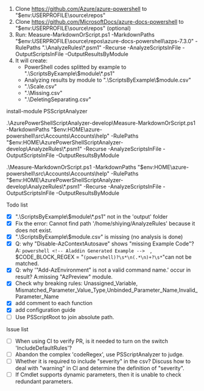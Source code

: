 1. Clone https://github.com/Azure/azure-powershell to "$env:USERPROFILE\source\repos"
2. Clone https://github.com/MicrosoftDocs/azure-docs-powershell to "$env:USERPROFILE\source\repos" (optional)
3. Run: Measure-MarkdownOrScript.ps1 -MarkdownPaths "$env:USERPROFILE\source\repos\azure-docs-powershell\azps-7.3.0" -RulePaths ".\AnalyzeRules\\*.psm1" -Recurse -AnalyzeScriptsInFile -OutputScriptsInFile -OutputResultsByModule
4. It will create:
    - PowerShell codes splitted by example to ".\ScriptsByExample\\$module\\*.ps1" 
    - Analyzing results by module to ".\ScriptsByExample\\$module.csv" 
    - ".\Scale.csv"
    - ".\Missing.csv"
    - ".\DeletingSeparating.csv"


install-module PSScriptAnalyzer

.\AzurePowerShellScriptAnalyzer-develop\Measure-MarkdownOrScript.ps1 -MarkdownPaths "$env:HOME\azure-powershell\src\Accounts\Accounts\help"  -RulePaths "$env:HOME\AzurePowerShellScriptAnalyzer-develop\AnalyzeRules\\*.psm1" -Recurse -AnalyzeScriptsInFile -OutputScriptsInFile -OutputResultsByModule

.\Measure-MarkdownOrScript.ps1 -MarkdownPaths "$env:HOME\azure-powershell\src\Accounts\Accounts\help"  -RulePaths "$env:HOME\AzurePowerShellScriptAnalyzer-develop\AnalyzeRules\\*.psm1" -Recurse -AnalyzeScriptsInFile -OutputScriptsInFile -OutputResultsByModule



Todo list
- [x] ".\ScriptsByExample\\$module\\*.ps1" not in the 'output' folder
- [x] Fix the error: Cannot find path '/home/shiying/AnalyzeRules' because it does not exist.
- [x] ".\ScriptsByExample\\$module.csv" is missing (no analysis is done)
- [x] Q: why "Disable-AzContextAutosave" shows "missing Example Code"? A: ```powershell <!-- Aladdin Generated Example -->  ```, $CODE_BLOCK_REGEX = "``````(powershell)?\s*\n(.*\n)+?\s*``````"can not be matched.
- [x] Q: why '"Add-AzEnvironment" is not a valid command name.' occur in result? A:missing "AzPreview" module.
- [x] Check why breaking rules: Unassigned_Variable, Mismatched_Parameter_Value_Type,Unbinded_Parameter_Name,Invalid_Parameter_Name
- [x] add comment to each function
- [x] add configuration guide
- [ ] Use PSScriptRoot to join absolute path.

Issue list
- [ ] When using CI to verify PR, is it needed to turn on the switch 'IncludeDefaultRules'?
- [ ] Abandon the complex 'codeRegex', use PSScriptAnalyzer to judge.
- [ ] Whether it is required to include "severity" in the csv? Discuss how to deal with "warning" in CI and determine the definition of "severity".
- [ ] If Cmdlet supports dynamic parameters, then it is unable to check redundant parameters.
